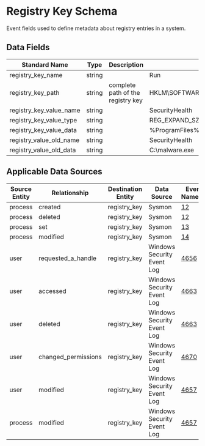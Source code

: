 # Registry Key Schema

Event fields used to define metadata about registry entries in a system.

## Data Fields

| Standard Name | Type | Description | Sample Value |
|--------|---------|-------|-------|
| registry_key_name | string | | Run |
| registry_key_path | string | complete path of the registry key | HKLM\SOFTWARE\Microsoft\Windows\CurrentVersion\Run |
| registry_key_value_name | string | | SecurityHealth |
| registry_key_value_type | string | | REG_EXPAND_SZ |
| registry_key_value_data | string | | %ProgramFiles%\Windows Defender\MSASCuiL.exe |
| registry_value_old_name | string | | SecurityHealth |
| registry_value_old_data | string | | C:\malware.exe |

## Applicable Data Sources
| Source Entity | Relationship | Destination Entity | Data Source | Event Name/ID |
|---------------|--------------|--------------------|-------------|------------|
| process | created | registry_key | Sysmon | [12](../data_dictionaries/windows/sysmon/event-12.md) |
| process | deleted | registry_key | Sysmon | [12](../data_dictionaries/windows/sysmon/event-12.md) |
| process | set | registry_key | Sysmon | [13](../data_dictionaries/windows/sysmon/event-13.md) |
| process | modified | registry_key | Sysmon | [14](../data_dictionaries/windows/sysmon/event-14.md) |
| user | requested_a_handle | registry_key | Windows Security Event Log | [4656]() |
| user | accessed | registry_key | Windows Security Event Log | [4663]() |
| user | deleted | registry_key | Windows Security Event Log | [4663]() |
| user | changed_permissions | registry_key | Windows Security Event Log | [4670]() |
| user | modified | registry_key | Windows Security Event Log | [4657]() |
| process | modified | registry_key | Windows Security Event Log | [4657]() |